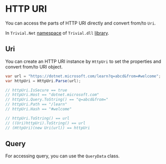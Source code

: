 # HTTP URI

You can access the parts of HTTP URI directly and convert from/to `Uri`.

In `Trivial.Net` [namespace](./net) of `Trivial.dll` [library](../README).

## Uri

You can create an HTTP URI instance by `HttpUri` to set the properties and convert from/to URI object.

```csharp
var url = "https://dotnet.microsoft.com/learn?q=abcd&from=#welcome";
var httpUri = HttpUri.Parse(url);

// httpUri.IsSecure == true
// httpUri.Host == "dotnet.microsoft.com"
// httpUri.Query.ToString() == "q=abcd&from="
// httpUri.Path == "/learn"
// httpUri.Hash == "#welcome"

// httpUri.ToString() == url
// ((Uri)httpUri).ToString() == url
// (HttpUri)(new Uri(url)) == httpUri
```

## Query

For accessing query, you can use the `QueryData` class.
